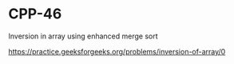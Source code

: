 # CPP-46
Inversion in array using enhanced merge sort















https://practice.geeksforgeeks.org/problems/inversion-of-array/0
